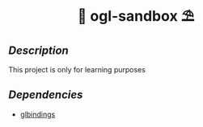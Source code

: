 <h1 align="center">🗿 ogl-sandbox ⛱️</h1>

## __*Description*__

This project is only for learning purposes

## __*Dependencies*__

* [glbindings](https://github.com/cginternals/glbinding)

